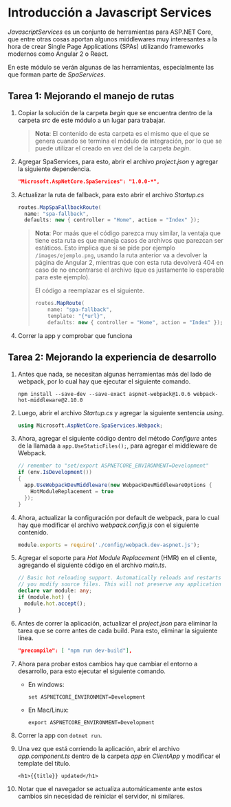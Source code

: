 # Introducción a Javascript Services

_JavascriptServices_ es un conjunto de herramientas para ASP.NET Core, que entre otras cosas aportan algunos middlewares muy interesantes a la hora de crear Single Page Applications (SPAs) utilizando frameworks modernos como Angular 2 o React.

En este módulo se verán algunas de las herramientas, especialmente las que forman parte de _SpaServices_.

## Tarea 1: Mejorando el manejo de rutas

1. Copiar la solución de la carpeta _begin_ que se encuentra dentro de la carpeta _src_ de este módulo a un lugar para trabajar.

    > **Nota**: El contenido de esta carpeta es el mismo que el que se genera cuando se termina el módulo de integración, por lo que se puede utilizar el creado en vez del de la carpeta _begin_.

1. Agregar SpaServices, para esto, abrir el archivo _project.json_ y agregar la siguiente dependencia.

    ```json
    "Microsoft.AspNetCore.SpaServices": "1.0.0-*",
    ```

1. Actualizar la ruta de fallback, para esto abrir el archivo _Startup.cs_ 

    ```csharp
    routes.MapSpaFallbackRoute(
      name: "spa-fallback",
      defaults: new { controller = "Home", action = "Index" });
    ```

    > **Nota**: Por maás que el código parezca muy similar, la ventaja que tiene esta ruta es que maneja casos de archivos que parezcan ser estáticos. Esto implica que si se pide por ejemplo `/images/ejemplo.png`, usando la ruta anterior va a devolver la página de Angular 2, mientras que con esta ruta devolverá 404 en caso de no encontrarse el archivo (que es justamente lo esperable para este ejemplo).
    >
    > El código a reemplazar es el siguiente.
    > 
    > ```csharp
    > routes.MapRoute(
    >     name: "spa-fallback",
    >     template: "{*url}",
    >     defaults: new { controller = "Home", action = "Index" });
    > ```

1. Correr la app y comprobar que funciona

## Tarea 2: Mejorando la experiencia de desarrollo

1. Antes que nada, se necesitan algunas herramientas más del lado de webpack, por lo cual hay que ejecutar el siguiente comando.

    ```
    npm install --save-dev --save-exact aspnet-webpack@1.0.6 webpack-hot-middleware@2.10.0
    ```

1. Luego, abrir el archivo _Startup.cs_ y agregar la siguiente sentencia _using_.

    ```csharp
    using Microsoft.AspNetCore.SpaServices.Webpack;
    ```

1. Ahora, agregar el siguiente código dentro del método _Configure_ antes de la llamada a `app.UseStaticFiles();`, para agregar el middleware de Webpack.

    ```csharp
    // remember to "set/export ASPNETCORE_ENVIRONMENT=Development"
    if (env.IsDevelopment()) 
    {
      app.UseWebpackDevMiddleware(new WebpackDevMiddlewareOptions {
        HotModuleReplacement = true
      });
    }
    ```

1. Ahora, actualizar la configuración por default de webpack, para lo cual hay que modificar el archivo _webpack.config.js_ con el siguiente contenido.

    ```js
    module.exports = require('./config/webpack.dev-aspnet.js');
    ```

1. Agregar el soporte para _Hot Module Replacement_ (HMR) en el cliente, agregando el siguiente código en el archivo _main.ts_.

    ```typescript
    // Basic hot reloading support. Automatically reloads and restarts the Angular 2 app each time
    // you modify source files. This will not preserve any application state other than the URL.
    declare var module: any;
    if (module.hot) {
      module.hot.accept();
    }
    ```

1. Antes de correr la aplicación, actualizar el _project.json_ para eliminar la tarea que se corre antes de cada build. Para esto, eliminar la siguiente línea.

    ```json
    "precompile": [ "npm run dev-build"],
    ```

1. Ahora para probar estos cambios hay que cambiar el entorno a desarrollo, para esto ejecutar el siguiente comando.

    - En windows:

        ```
        set ASPNETCORE_ENVIRONMENT=Development
        ```

    - En Mac/Linux:

        ```
        export ASPNETCORE_ENVIRONMENT=Development
        ```

1. Correr la app con `dotnet run`.

1. Una vez que está corriendo la aplicación, abrir el archivo _app.component.ts_ dentro de la carpeta _app_ en _ClientApp_ y modificar el template del título.

    ```
    <h1>{{title}} updated</h1>
    ```

1. Notar que el navegador se actualiza automáticamente ante estos cambios sin necesidad de reiniciar el servidor, ni similares.
